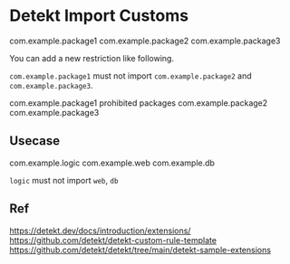 # Detekt Import Customs

com.example.package1
com.example.package2
com.example.package3

You can add a new restriction like following.

`com.example.package1` must not import `com.example.package2` and `com.example.package3`.

com.example.package1
prohibited packages
    com.example.package2
    com.example.package3

## Usecase

com.example.logic
com.example.web
com.example.db

`logic` must not import `web`, `db`

## Ref

https://detekt.dev/docs/introduction/extensions/
https://github.com/detekt/detekt-custom-rule-template
https://github.com/detekt/detekt/tree/main/detekt-sample-extensions
